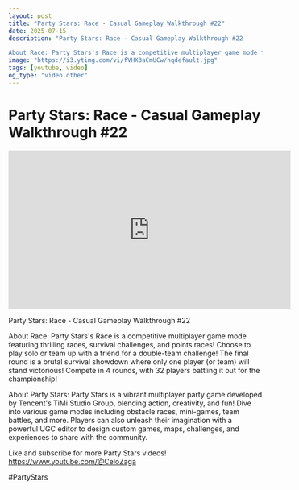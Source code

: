```yaml
---
layout: post
title: "Party Stars: Race - Casual Gameplay Walkthrough #22"
date: 2025-07-15
description: "Party Stars: Race - Casual Gameplay Walkthrough #22

About Race: Party Stars's Race is a competitive multiplayer game mode featuring thrilling races, su..."
image: "https://i3.ytimg.com/vi/fVHX3aCmUCw/hqdefault.jpg"
tags: [youtube, video]
og_type: "video.other"
---
```


<script type="application/ld+json">
{
  "@context": "http://schema.org",
  "@type": "VideoObject",
  "name": "Party Stars: Race - Casual Gameplay Walkthrough #22",
  "description": "Party Stars: Race - Casual Gameplay Walkthrough #22\n\nAbout Race: Party Stars's Race is a competitive multiplayer game mode featuring thrilling races, survival challenges, and points races! Choose to play solo or team up with a friend for a double-team challenge! The final round is a brutal survival showdown where only one player (or team) will stand victorious! Compete in 4 rounds, with 32 players battling it out for the championship! \n\nAbout Party Stars: Party Stars is a vibrant multiplayer party game developed by Tencent's TiMi Studio Group, blending action, creativity, and fun! Dive into various game modes including obstacle races, mini-games, team battles, and more. Players can also unleash their imagination with a powerful UGC editor to design custom games, maps, challenges, and experiences to share with the community.\n\nLike and subscribe for more Party Stars videos! https://www.youtube.com/@CeloZaga\n\n#PartyStars",
  "thumbnailUrl": "https://i3.ytimg.com/vi/fVHX3aCmUCw/hqdefault.jpg",
  "uploadDate": "2025-07-15T06:25:19",
  "embedUrl": "https://www.youtube.com/embed/fVHX3aCmUCw",
  "publisher": {
    "@type": "Person",
    "name": "Celo Zaga"
  },
  "mainEntityOfPage": {
    "@type": "WebPage",
    "@id": "https://celozaga.github.io/2025/07/15/party-stars:-race---casual-gameplay-walkthrough-#22-fVHX3aCmUCw.html"
  },
  "duration": "PT0M0S"
}
</script>

<script type="application/ld+json">
{
  "@context": "http://schema.org",
  "@type": "BlogPosting",
  "headline": "Party Stars: Race - Casual Gameplay Walkthrough #22",
  "image": "https://i3.ytimg.com/vi/fVHX3aCmUCw/hqdefault.jpg",
  "publisher": {
    "@type": "Person",
    "name": "Celo Zaga"
  },
  "url": "https://celozaga.github.io/2025/07/15/party-stars:-race---casual-gameplay-walkthrough-#22-fVHX3aCmUCw.html",
  "datePublished": "2025-07-15T06:25:19",
  "dateCreated": "2025-07-15T06:25:19",
  "dateModified": "2025-07-15T06:25:19",
  "description": "Party Stars: Race - Casual Gameplay Walkthrough #22\n\nAbout Race: Party Stars's Race is a competitive multiplayer game mode featuring thrilling races, su...",
  "author": {
    "@type": "Person",
    "name": "Celo Zaga"
  },
  "mainEntityOfPage": {
    "@type": "WebPage",
    "@id": "https://celozaga.github.io/2025/07/15/party-stars:-race---casual-gameplay-walkthrough-#22-fVHX3aCmUCw.html"
  }
}
</script>

<h1 class="youtube-post-title">Party Stars: Race - Casual Gameplay Walkthrough #22</h1>

<iframe width="560" height="315" src="https://www.youtube.com/embed/fVHX3aCmUCw" class="youtube-post-embed" frameborder="0" allowfullscreen></iframe>

<p class="youtube-post-description">Party Stars: Race - Casual Gameplay Walkthrough #22

About Race: Party Stars's Race is a competitive multiplayer game mode featuring thrilling races, survival challenges, and points races! Choose to play solo or team up with a friend for a double-team challenge! The final round is a brutal survival showdown where only one player (or team) will stand victorious! Compete in 4 rounds, with 32 players battling it out for the championship! 

About Party Stars: Party Stars is a vibrant multiplayer party game developed by Tencent's TiMi Studio Group, blending action, creativity, and fun! Dive into various game modes including obstacle races, mini-games, team battles, and more. Players can also unleash their imagination with a powerful UGC editor to design custom games, maps, challenges, and experiences to share with the community.

Like and subscribe for more Party Stars videos! https://www.youtube.com/@CeloZaga

#PartyStars</p>
